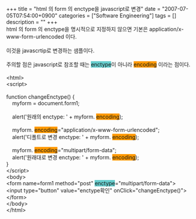 +++
title = "html 의 form 의 enctype을 javascript로 변경"
date = "2007-07-05T07:54:00+0900"
categories = ["Software Engineering"]
tags = []
description = ""
+++
<span class="copyright_entry" style="display:block;" title="html 의 form 의 enctype을 javascript로 변경@@**@@http://shed.egloos.com/1597101"></span>html 의 form 의 enctype을 명시적으로 지정하지 않으면 기본은 application/x-www-form-urlencoded 이다.
<br>
<br>이것을 javascrtip로 변경하는 샘플이다.
<br>
<br>주의할 점은 javascript로 참조할 때는 
<span style="background-color: rgb(102, 204, 204);">enctype</span>이 아니라 
<span style="background-color: rgb(255, 153, 0);">encoding</span> 이라는 점이다.
<br>
<br>&lt;html&gt;
<br>&lt;script&gt;
<br>
<br>function changeEnctype() {
<br>&nbsp;&nbsp; &nbsp;myform = document.form1;
<br>&nbsp;&nbsp; &nbsp;
<br>&nbsp;&nbsp; &nbsp;alert('원래의 enctype: ' + myform.
<span style="background-color: rgb(255, 153, 0);">encoding</span>);
<br>&nbsp;&nbsp; &nbsp;
<br>&nbsp;&nbsp; &nbsp;myform.
<span style="background-color: rgb(255, 153, 0);">encoding</span>="application/x-www-form-urlencoded";&nbsp;&nbsp; &nbsp;
<br>&nbsp;&nbsp; &nbsp;alert('디폴트로 변경 enctype: ' + myform.
<span style="background-color: rgb(255, 153, 0);">encoding</span>);
<br>&nbsp;&nbsp; &nbsp;
<br>&nbsp;&nbsp; &nbsp;myform.
<span style="background-color: rgb(255, 153, 0);">encoding</span>="multipart/form-data";
<br>&nbsp;&nbsp; &nbsp;alert('원래대로 변경 enctype: ' + myform.
<span style="background-color: rgb(255, 153, 0);">encoding</span>);
<br>}
<br>&lt;/script&gt;
<br>&lt;body&gt;
<br>&lt;form name=form1 method="post" 
<span style="background-color: rgb(102, 204, 204);">enctype</span>="multipart/form-data"&gt;
<br>&lt;input type="button" value="enctype확인" onClick="changeEnctype()"&gt;
<br>&lt;/form&gt;
<br>&lt;/body&gt;
<br>&lt;/html&gt;
<br>
<br> 
<!--
       <rdf:RDF xmlns:rdf="http://www.w3.org/1999/02/22-rdf-syntax-ns#"
		    xmlns:dc="http://purl.org/dc/elements/1.1/"
		    xmlns:trackback="http://madskills.com/public/xml/rss/module/trackback/">
       <rdf:Description
	        rdf:about="http://shed.egloos.com/1597101"
	        dc:identifier="http://shed.egloos.com/1597101"
	        dc:title="html 의 form 의 enctype을 javascript로 변경"
	        trackback:ping="http://shed.egloos.com/tb/1597101"/>
       </rdf:RDF>
       -->

<ul></ul>